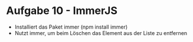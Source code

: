 # Aufgabe 10 - ImmerJS

- Installiert das Paket immer (npm install immer)
- Nutzt immer, um beim Löschen das Element aus der Liste zu entfernen
